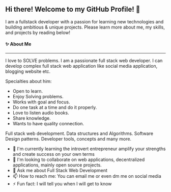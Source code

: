 ## Hi there! Welcome to my GitHub Profile! 👋

I am a fullstack developer with a passion for learning new technologies and building ambitious & unique projects. Please learn more about me, my skills, and projects by reading below!


#### ✨  About Me

------------

I love to SOLVE problems. I am a passionate full stack web developer. I can develop complex full stack web application like social media application, blogging website etc.

Specialties about him:

- Open to learn.
- Enjoy Solving problems.
- Works with goal and focus.
- Do one task at a time and do it properly.
- Love to listen audio books.
- Share knowledge.
- Wants to have quality connection.

Full stack web development.
Data structures and Algorithms.
Software Design patterns.
Developer tools, concepts and many more.

- 🌱 I'm currently learning the introvert entrepreneur amplify your strengths and create success on your own terms
- 👯 I'm looking to collaborate on web applications, decentralized applications, mainly open source projects.
- 💬 Ask me about Full Stack Web Development
- 📫 How to reach me: You can email me or even dm me on social media
- ⚡ Fun fact: I will tell you when I will get to know


<!--
**followDev/followDev** is a ✨ _special_ ✨ repository because its `README.md` (this file) appears on your GitHub profile.

Here are some ideas to get you started:

- 🔭 I’m currently working on ...
- 🌱 I’m currently learning ...
- 👯 I’m looking to collaborate on ...
- 🤔 I’m looking for help with ...
- 💬 Ask me about ...
- 📫 How to reach me: ...
- 😄 Pronouns: ...
- ⚡ Fun fact: ...
-->

